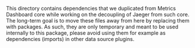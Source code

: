 This directory contains dependencies that we duplicated from Metrics Dashboard core while working on the decoupling of Jaeger from such core.
The long-term goal is to move these files away from here by replacing them with packages.
As such, they are only temporary and meant to be used internally to this package, please avoid using them for example as dependencies (imports) in other data source plugins.
